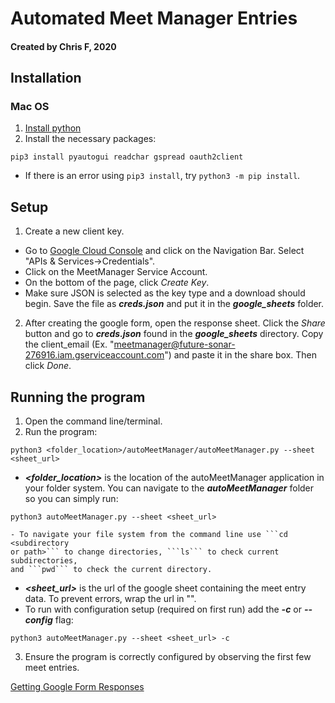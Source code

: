 # Automated Meet Manager Entries #
#### Created by Chris F, 2020 ####

## Installation ##
### Mac OS ###
1. [Install python](https://programwithus.com/learn-to-code/install-python3-mac/)
2. Install the necessary packages:
```
pip3 install pyautogui readchar gspread oauth2client
```
- If there is an error using `pip3 install`, try `python3 -m pip install`.

## Setup ##
1. Create a new client key.
* Go to [Google Cloud Console](console.cloud.google.com) and click on the Navigation Bar. Select "APIs & Services->Credentials".
* Click on the MeetManager Service Account.
* On the bottom of the page, click *Create Key*.
* Make sure JSON is selected as the key type and a download should begin. Save the file as _**creds.json**_ and put it in the _**google_sheets**_ folder.
2. After creating the google form, open the response sheet. Click the *Share* button and go to _**creds.json**_ found in the _**google_sheets**_ directory. Copy the client_email (Ex. "meetmanager@future-sonar-276916.iam.gserviceaccount.com") and paste it in the share box. Then click *Done*.

## Running the program ##
1. Open the command line/terminal.
2. Run the program:
```
python3 <folder_location>/autoMeetManager/autoMeetManager.py --sheet <sheet_url>
```
  - _**\<folder\_location\>**_ is the location of the autoMeetManager
  application in your folder system. You can navigate to the
  _**autoMeetManager**_ folder so you can simply run:
  ```
  python3 autoMeetManager.py --sheet <sheet_url>
  ```
    - To navigate your file system from the command line use ```cd <subdirectory
    or path>``` to change directories, ```ls``` to check current subdirectories,
    and ```pwd``` to check the current directory.
  - _**\<sheet_url\>**_ is the url of the google sheet containing the meet entry
  data. To prevent errors, wrap the url in \"\".
  - To run with configuration setup (required on first run) add the _**-c**_ or
  _**--config**_ flag:
  ```
  python3 autoMeetManager.py --sheet <sheet_url> -c
  ```
3. Ensure the program is correctly configured by observing the first few
meet entries.


  [Getting Google Form Responses](https://www.youtube.com/watch?v=cnPlKLEGR7E)
